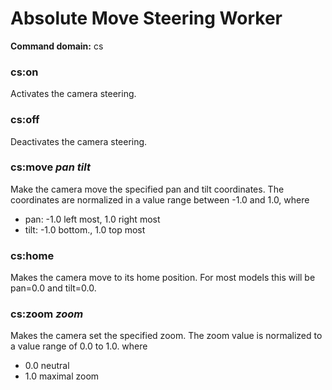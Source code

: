 # Absolute Move Steering Worker

**Command domain:** cs

### cs:on

Activates the camera steering.

### cs:off

Deactivates the camera steering.

### cs:move *pan* *tilt*

Make the camera move the specified pan and tilt coordinates. The coordinates are
normalized in a value range between -1.0 and 1.0, where

* pan: -1.0 left most, 1.0 right most
* tilt: -1.0 bottom., 1.0 top most

### cs:home

Makes the camera move to its home position. For most models this will be pan=0.0
and tilt=0.0.

### cs:zoom *zoom*

Makes the camera set the specified zoom. The zoom value is normalized to a value
range of 0.0 to 1.0. where

* 0.0 neutral
* 1.0 maximal zoom
